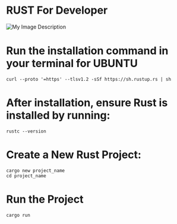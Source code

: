 # RUST For Developer

![My Image Description](https://external-preview.redd.it/announcing-rust-1-80-1-v0-x-d-Y1Pv5uu2Eh_7Ed1N0qkJqPf6qYHu3g1XDX9amZw.jpg?auto=webp&s=674b921c4a5871f7f2b58e506c6a2f06cc4f4ee1)

# Run the installation command in your terminal for UBUNTU 

```
curl --proto '=https' --tlsv1.2 -sSf https://sh.rustup.rs | sh
```
# After installation, ensure Rust is installed by running:
```
rustc --version
```

# Create a New Rust Project:
```
cargo new project_name
cd project_name 
```

# Run the Project 
```
cargo run
```

